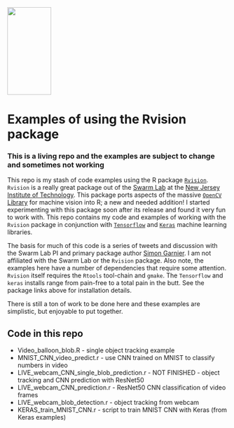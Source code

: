 <img src="https://www.dropbox.com/s/m97zh7wtm2a1z4r/gidget.jpg??raw=1" width="100" height="200" />


# Examples of using the Rvision package
### This is a living repo and the examples are subject to change and sometimes not working

This repo is my stash of code examples using the R package [`Rvision`](https://github.com/swarm-lab/Rvision). `Rvision` is a really great package out of the [Swarm Lab](http://www.theswarmlab.com/) at the [New Jersey Institute of Technology](www.njit.edu). This package ports aspects of the massive [`OpenCV` Library](https://opencv.org/) for machine vision into R; a new and needed addition! I started experimenting with this package soon after its release and found it very fun to work with. This repo contains my code and examples of working with the `Rvision` package in conjunction with [`Tensorflow`](https://tensorflow.rstudio.com/) and [`Keras`](https://keras.rstudio.com/) machine learning libraries.

The basis for much of this code is a series of tweets and discussion with the Swarm Lab PI and primary package author [Simon Garnier](https://twitter.com/sjmgarnier). I am not affiliated with the Swarm Lab or the `Rvision` package. Also note, the examples here have a number of dependencies that require some attention. `Rvision` itself requires the `Rtools` tool-chain and `gmake`. The `Tensorflow` and `keras` installs range from pain-free to a total pain in the butt.  See the package links above for installation details.

There is still a ton of work to be done here and these examples are simplistic, but enjoyable to put together.

## Code in this repo


*   Video_balloon_blob.R - single object tracking example
*   MNIST_CNN_video_predict.r - use CNN trained on MNIST to classify numbers in video
*   LIVE_webcam_CNN_single_blob_prediction.r - NOT FINISHED - object tracking and CNN prediction with ResNet50
*   LIVE_webcam_CNN_prediction.r - ResNet50 CNN classification of video frames
*   LIVE_webcam_blob_detection.r - object tracking from webcam
*   KERAS_train_MNIST_CNN.r - script to train MNIST CNN with Keras (from Keras examples)



